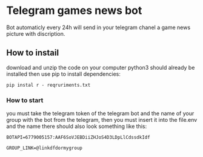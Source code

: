 # Telegram games news bot
Bot automaticly every 24h will send in your telegram chanel  a  game  news picture with discription.
## How to instail
download and unzip the code on your computer python3 should already be installed then use pip to install dependencies:

```pip instal r - reqruriments.txt```


### How to start
you must take the telegram token of the telegram bot and the name of your group with the bot from the telegram, then you must insert it into the file.env and the name there should also look something like this:
```
BOTAPI=6779005157:AAF6SoVJEBDiiZHJoS4D3LDpLlCdssdkIdf

GROUP_LINK=@linkdfdormygroup
```
